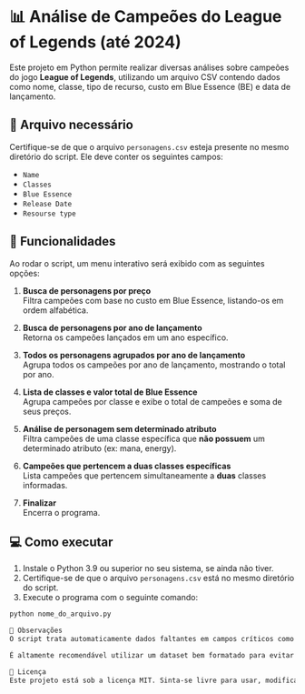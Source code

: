 # 📊 Análise de Campeões do League of Legends (até 2024)

Este projeto em Python permite realizar diversas análises sobre campeões do jogo **League of Legends**, utilizando um arquivo CSV contendo dados como nome, classe, tipo de recurso, custo em Blue Essence (BE) e data de lançamento.

## 📁 Arquivo necessário

Certifique-se de que o arquivo `personagens.csv` esteja presente no mesmo diretório do script. Ele deve conter os seguintes campos:

- `Name`
- `Classes`
- `Blue Essence`
- `Release Date`
- `Resourse type`

## 🚀 Funcionalidades

Ao rodar o script, um menu interativo será exibido com as seguintes opções:

1. **Busca de personagens por preço**  
   Filtra campeões com base no custo em Blue Essence, listando-os em ordem alfabética.

2. **Busca de personagens por ano de lançamento**  
   Retorna os campeões lançados em um ano específico.

3. **Todos os personagens agrupados por ano de lançamento**  
   Agrupa todos os campeões por ano de lançamento, mostrando o total por ano.

4. **Lista de classes e valor total de Blue Essence**  
   Agrupa campeões por classe e exibe o total de campeões e soma de seus preços.

5. **Análise de personagem sem determinado atributo**  
   Filtra campeões de uma classe específica que **não possuem** um determinado atributo (ex: mana, energy).

6. **Campeões que pertencem a duas classes específicas**  
   Lista campeões que pertencem simultaneamente a **duas** classes informadas.

7. **Finalizar**  
   Encerra o programa.

## 💻 Como executar

1. Instale o Python 3.9 ou superior no seu sistema, se ainda não tiver.
2. Certifique-se de que o arquivo `personagens.csv` está no mesmo diretório do script.
3. Execute o programa com o seguinte comando:

```bash
python nome_do_arquivo.py

📌 Observações
O script trata automaticamente dados faltantes em campos críticos como Classes, Blue Essence, e Release Date.

É altamente recomendável utilizar um dataset bem formatado para evitar resultados inconsistentes.

📄 Licença
Este projeto está sob a licença MIT. Sinta-se livre para usar, modificar e compartilhar.
